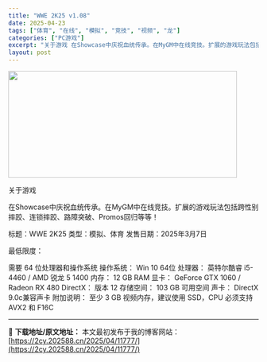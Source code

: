 ```yaml
---
title: "WWE 2K25 v1.08"
date: 2025-04-23
tags: ["体育", "在线", "模拟", "竞技", "视频", "龙"]
categories: ["PC游戏"]
excerpt: "关于游戏 在Showcase中庆祝血统传承。在MyGM中在线竞技。扩展的游戏玩法包括跨性别摔跤、连锁摔跤、路障突破、Promos回归等等！ 标题：WWE 2K25 类型：模拟、体育 发售日期：2025年3月7日 最低限度： 需要 64 位处理器和操作系统 操作系统： Win 10 64位 处理器： &hellip;"
layout: post
---
```


<img class="aligncenter size-full wp-image-11762" src="https://2cy.202588.cn/wp-content/uploads/2025/04/2025042307523535.webp" alt="" width="460" height="215" />

关于游戏

在Showcase中庆祝血统传承。在MyGM中在线竞技。扩展的游戏玩法包括跨性别摔跤、连锁摔跤、路障突破、Promos回归等等！

标题：WWE 2K25
类型：模拟、体育
发售日期：2025年3月7日

最低限度：

需要 64 位处理器和操作系统
操作系统： Win 10 64位
处理器： 英特尔酷睿 i5-4460 / AMD 锐龙 5 1400
内存： 12 GB RAM
显卡： GeForce GTX 1060 / Radeon RX 480
DirectX： 版本 12
存储空间： 103 GB 可用空间
声卡： DirectX 9.0c兼容声卡
附加说明： 至少 3 GB 视频内存，建议使用 SSD，CPU 必须支持 AVX2 和 F16C

---
📖 **下载地址/原文地址：** 本文最初发布于我的博客网站：[https://2cy.202588.cn/2025/04/11777/](https://2cy.202588.cn/2025/04/11777/)
